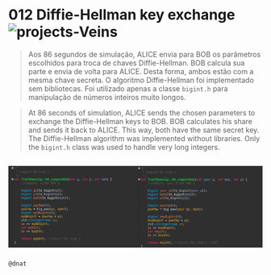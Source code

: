# 012 Diffie-Hellman key exchange ![projects-Veins](https://img.shields.io/badge/projects-Veins-blue)

>Aos 86 segundos de simulação, ALICE envia para BOB os parâmetros escolhidos para troca de chaves Diffie-Hellman. BOB calcula sua parte e envia de volta para ALICE. Desta forma, ambos estão com a mesma chave secreta. O algoritmo Diffie-Hellman foi implementado sem bibliotecas. Foi utilizado apenas a classe ```bigint.h``` para manipulação de números inteiros muito longos.

>At 86 seconds of simulation, ALICE sends the chosen parameters to exchange the Diffie-Hellman keys to BOB. BOB calculates his share and sends it back to ALICE. This way, both have the same secret key. The Diffie-Hellman algorithm was implemented without libraries. Only the ```bigint.h``` class was used to handle very long integers.

![messages-record](img/012.png)
---

```
@dnat
```

